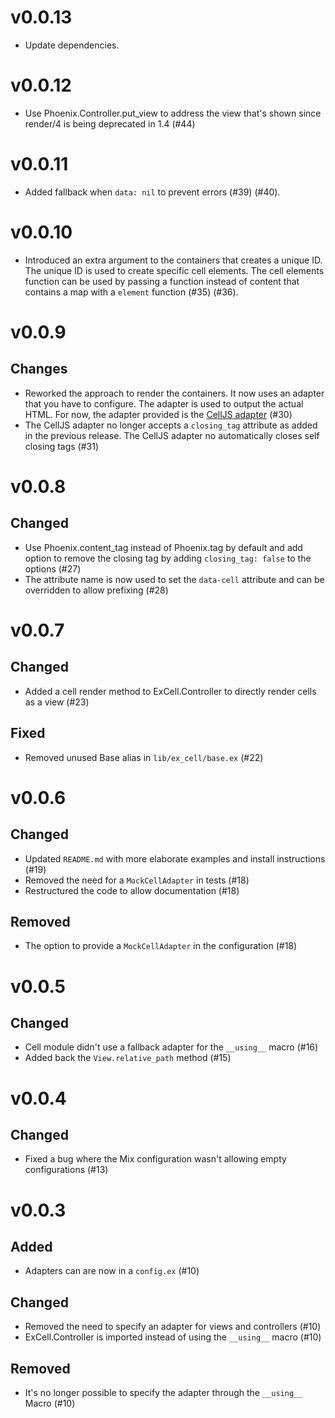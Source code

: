 # v0.0.13

- Update dependencies.

# v0.0.12

- Use Phoenix.Controller.put_view to address the view that's shown since
  render/4 is being deprecated in 1.4 (#44)

# v0.0.11

- Added fallback when `data: nil` to prevent errors (#39) (#40).

# v0.0.10

- Introduced an extra argument to the containers that creates a unique ID. The unique ID is used to create specific cell elements. The cell elements function can be used by passing a function instead of content that contains a map with a `element` function (#35) (#36).

# v0.0.9

## Changes

- Reworked the approach to render the containers. It now uses an adapter that
  you have to configure. The adapter is used to output the actual HTML. For now,
  the adapter provided is the
  [CellJS adapter](https://github.com/DefactoSoftware/cells-js) (#30)
- The CellJS adapter no longer accepts a `closing_tag` attribute as added in the
  previous release. The CellJS adapter no automatically closes self closing tags
  (#31)

# v0.0.8

## Changed

- Use Phoenix.content_tag instead of Phoenix.tag by default and add option to
  remove the closing tag by adding `closing_tag: false` to the options (#27)
- The attribute name is now used to set the `data-cell` attribute and can be
  overridden to allow prefixing (#28)

# v0.0.7

## Changed

- Added a cell render method to ExCell.Controller to directly render cells as a
  view (#23)

## Fixed

- Removed unused Base alias in `lib/ex_cell/base.ex` (#22)

# v0.0.6

## Changed

- Updated `README.md` with more elaborate examples and install instructions
  (#19)
- Removed the need for a `MockCellAdapter` in tests (#18)
- Restructured the code to allow documentation (#18)

## Removed

- The option to provide a `MockCellAdapter` in the configuration (#18)

# v0.0.5

## Changed

- Cell module didn't use a fallback adapter for the `__using__` macro (#16)
- Added back the `View.relative_path` method (#15)

# v0.0.4

## Changed

- Fixed a bug where the Mix configuration wasn't allowing empty configurations
  (#13)

# v0.0.3

## Added

- Adapters can are now in a `config.ex` (#10)

## Changed

- Removed the need to specify an adapter for views and controllers (#10)
- ExCell.Controller is imported instead of using the `__using__` macro (#10)

## Removed

- It's no longer possible to specify the adapter through the `__using__` Macro
  (#10)
